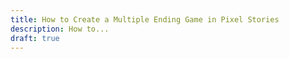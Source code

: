 ```yaml
---
title: How to Create a Multiple Ending Game in Pixel Stories
description: How to...
draft: true
---
```

